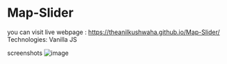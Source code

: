 # Map-Slider
you can visit live webpage : https://theanilkushwaha.github.io/Map-Slider/
Technologies: Vanilla JS

screenshots
![image](https://github.com/theanilkushwaha/Map-Slider/assets/112506910/88688ced-537a-4f94-a56b-d68470a313d1)
